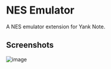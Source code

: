 # NES Emulator

A NES emulator extension for Yank Note.

## Screenshots
![image](https://github.com/purocean/yank-note-extension/assets/7115690/bcc5de92-9343-44e4-ae41-d06737d9baa4)
